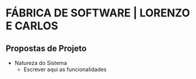 # FÁBRICA DE SOFTWARE | LORENZO E CARLOS

## Propostas de Projeto

- Natureza do Sistema
    - Escrever aqui as funcionalidades 